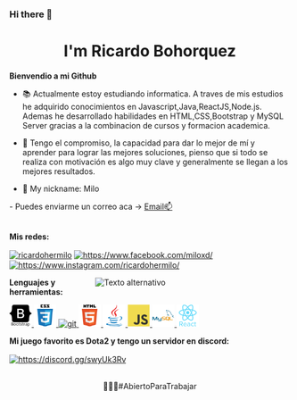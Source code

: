 ### Hi there 👋
<h1 align="center">I'm Ricardo Bohorquez</h1>
    <p align="left"><strong>Bienvendio a mi Github</strong> </p> 
    <ul>
        <li><p>📚 Actualmente estoy estudiando informatica. A traves de mis estudios he adquirido conocimientos en Javascript,Java,ReactJS,Node.js. Ademas he desarrollado habilidades en HTML,CSS,Bootstrap y MySQL Server gracias a la combinacion de cursos y formacion academica.</p></li>
        <li><p>🙂 Tengo el compromiso, la capacidad para dar lo mejor de mí y aprender para lograr las mejores soluciones, pienso que si todo se realiza con motivación es algo muy clave y generalmente se llegan a los mejores resultados.</p></li>
        <li><p>👾 My nickname: Milo</p></li>
    </ul>
- Puedes enviarme un  correo aca -> <a href="miloxd@hotmail.es">Email📫</a>
<br><br>
<p align="left"><strong>Mis redes:</strong></p>
<p align="left">
<a href="https://linkedin.com/in/ricardohermilo" target="blank"><img align="center" src="https://raw.githubusercontent.com/rahuldkjain/github-profile-readme-generator/master/src/images/icons/Social/linked-in-alt.svg" alt="ricardohermilo" height="30" width="40" /></a>
<a href="https://www.facebook.com/miloxd/" target="blank"><img align="center" src="https://raw.githubusercontent.com/rahuldkjain/github-profile-readme-generator/master/src/images/icons/Social/facebook.svg" alt="https://www.facebook.com/miloxd/" height="30" width="40" /></a>
<a href="https://www.instagram.com/ricardohermilo/" target="blank"><img align="center" src="https://raw.githubusercontent.com/rahuldkjain/github-profile-readme-generator/master/src/images/icons/Social/instagram.svg" alt="https://www.instagram.com/ricardohermilo/" height="30" width="40" /></a>
</p>

<img width="350" align="right" src="https://github.com/RoyalMiloRH/RoyalMiloRH/assets/101130288/86ab116d-70fb-4ed2-9a06-ea3e8b4cd756" alt="Texto alternativo" style="max-width: 100%;">

<p align="left"><strong>Lenguajes y herramientas:</strong></p>
<p align="left"> <a href="https://getbootstrap.com" target="_blank" rel="noreferrer"> <img src="https://raw.githubusercontent.com/devicons/devicon/master/icons/bootstrap/bootstrap-plain-wordmark.svg" alt="bootstrap" width="40" height="40"/> </a> <a href="https://www.w3schools.com/css/" target="_blank" rel="noreferrer"> <img src="https://raw.githubusercontent.com/devicons/devicon/master/icons/css3/css3-original-wordmark.svg" alt="css3" width="40" height="40"/> </a> <a href="https://git-scm.com/" target="_blank" rel="noreferrer"> <img src="https://www.vectorlogo.zone/logos/git-scm/git-scm-icon.svg" alt="git" width="40" height="40"/> </a> <a href="https://www.w3.org/html/" target="_blank" rel="noreferrer"> <img src="https://raw.githubusercontent.com/devicons/devicon/master/icons/html5/html5-original-wordmark.svg" alt="html5" width="40" height="40"/> </a> <a href="https://www.java.com" target="_blank" rel="noreferrer"> <img src="https://raw.githubusercontent.com/devicons/devicon/master/icons/java/java-original.svg" alt="java" width="40" height="40"/> </a> <a href="https://developer.mozilla.org/en-US/docs/Web/JavaScript" target="_blank" rel="noreferrer"> <img src="https://raw.githubusercontent.com/devicons/devicon/master/icons/javascript/javascript-original.svg" alt="javascript" width="40" height="40"/> </a> <a href="https://www.mysql.com/" target="_blank" rel="noreferrer"> <img src="https://raw.githubusercontent.com/devicons/devicon/master/icons/mysql/mysql-original-wordmark.svg" alt="mysql" width="40" height="40"/> </a> <a href="https://reactjs.org/" target="_blank" rel="noreferrer"> <img src="https://raw.githubusercontent.com/devicons/devicon/master/icons/react/react-original-wordmark.svg" alt="react" width="40" height="40"/> </a> </p>

<p align="left"><strong>Mi juego favorito es Dota2 y tengo un servidor en discord:</strong></p>
<a href="https://discord.gg/js5Vh4r6aS" target="blank"><img align="center" src="https://raw.githubusercontent.com/rahuldkjain/github-profile-readme-generator/master/src/images/icons/Social/discord.svg" alt="https://discord.gg/swyUk3Rv" height="30" width="40" /></a>
<br><br>
 
<p align="center">👨🏻‍🔧#AbiertoParaTrabajar</p>
